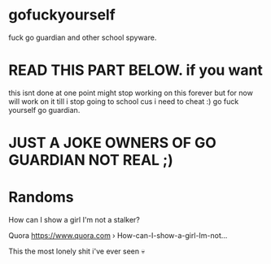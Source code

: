 # gofuckyourself
fuck go guardian and other school spyware.

# READ THIS PART BELOW. if you want

this isnt done at one point might
stop working on this forever
but for now will work on it till 
i stop going to school cus i need
to cheat :) go fuck yourself go guardian.

# JUST A JOKE OWNERS OF GO GUARDIAN NOT REAL ;)

# Randoms


How can I show a girl I'm not a stalker?

Quora
https://www.quora.com › How-can-I-show-a-girl-Im-not...

This the most lonely shit i've ever seen 💀
